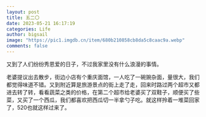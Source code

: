 ```yaml
---
layout: post
title: 五二〇
date: 2023-05-21 16:17:19
categories: Life
author: bigsail
image: "https://pic1.imgdb.cn/item/680b210858cb8da5c8caac9a.webp"
comments: false
---
```

又到了人们纷纷秀恩爱的日子，不过我家里没有什么浪漫的事情。

老婆提议出去散步，街边小店有个重庆面馆，一人吃了一碗豌杂面，量很大，我们都觉得味道不错。又到附近算是旅游景点的街上走了走，回来时路过两个超市又都进去转了转，看看蔬菜之类的价格，在第二个超市给老婆买了双鞋子，顺便买了些菜，又买了一个西瓜，我们都喜欢把西瓜切一半拿勺子吃。就这样拎着一堆菜回家了，520也就这样过来了。